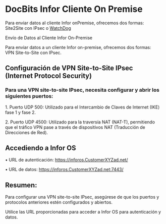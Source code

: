 # DocBits Infor Cliente On Premise

Para enviar datos al cliente Infor onPremise, ofrecemos dos formas: Site2Site con IPsec o [WatchDog](../readme-1/how-to-import-documents/watchdog.md)

Envío de Datos al Cliente Infor On-Premise

Para enviar datos a un cliente Infor on-premise, ofrecemos dos formas: VPN Site-to-Site con IPsec.

## Configuración de VPN Site-to-Site IPsec (Internet Protocol Security)

### Para una VPN site-to-site IPsec, necesita configurar y abrir los siguientes puertos:

1\. Puerto UDP 500: Utilizado para el Intercambio de Claves de Internet (IKE) fase 1 y fase 2.

2\. Puerto UDP 4500: Utilizado para la traversía NAT (NAT-T), permitiendo que el tráfico VPN pase a través de dispositivos NAT (Traducción de Direcciones de Red).

## Accediendo a Infor OS

• URL de autenticación: https://inforos.CustomerXYZad.net/

• URL de datos: https://inforos.CustomerXYZad.net:7443/

## Resumen:

Para configurar una VPN site-to-site IPsec, asegúrese de que los puertos y protocolos anteriores estén configurados y abiertos.

Utilice las URL proporcionadas para acceder a Infor OS para autenticación y datos.

